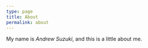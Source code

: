 ```yaml
---
type: page
title: About
permalink: about
---
```


My name is *Andrew Suzuki*, and this is a little about me.
